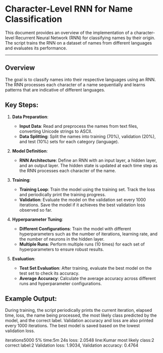 # Character-Level RNN for Name Classification

This document provides an overview of the implementation of a character-level Recurrent Neural Network (RNN) for classifying names by their origin. The script trains the RNN on a dataset of names from different languages and evaluates its performance.

---

## Overview
The goal is to classify names into their respective languages using an RNN. The RNN processes each character of a name sequentially and learns patterns that are indicative of different languages.

## Key Steps:
1. **Data Preparation**:
   - **Input Data**: Read and preprocess the names from text files, converting Unicode strings to ASCII.
   - **Data Splitting**: Split the names into training (70%), validation (20%), and test (10%) sets for each category (language).

2. **Model Definition**:
   - **RNN Architecture**: Define an RNN with an input layer, a hidden layer, and an output layer. The hidden state is updated at each time step as the RNN processes each character of the name.

3. **Training**:
   - **Training Loop**: Train the model using the training set. Track the loss and periodically print the training progress.
   - **Validation**: Evaluate the model on the validation set every 1000 iterations. Save the model if it achieves the best validation loss observed so far.

4. **Hyperparameter Tuning**:
   - **Different Configurations**: Train the model with different hyperparameters such as the number of iterations, learning rate, and the number of neurons in the hidden layer.
   - **Multiple Runs**: Perform multiple runs (10 times) for each set of hyperparameters to ensure robust results.

5. **Evaluation**:
   - **Test Set Evaluation**: After training, evaluate the best model on the test set to check its accuracy.
   - **Average Accuracy**: Calculate the average accuracy across different runs and hyperparameter configurations.

## Example Output:
During training, the script periodically prints the current iteration, elapsed time, loss, the name being processed, the most likely class predicted by the model, and the correct label. Validation accuracy and loss are also printed every 1000 iterations. The best model is saved based on the lowest validation loss.

iterations5000 5% time:5m 24s loss: 2.0548 line:Kumar most likely class:2 correct label:2
Validation loss: 1.9034, Validation accuracy: 0.4764

